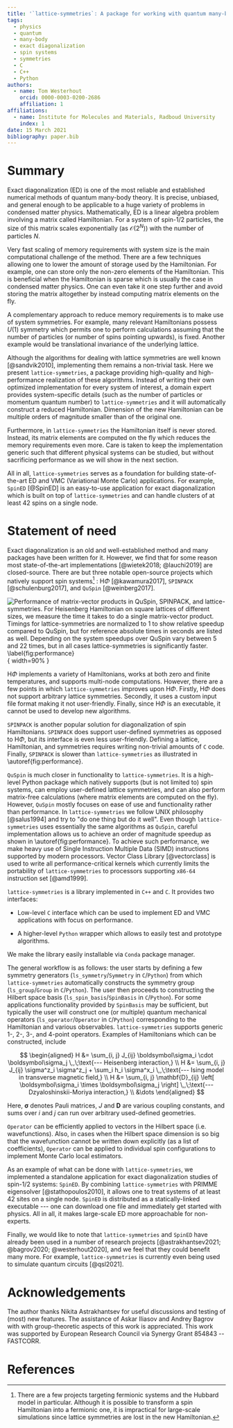 ```yaml
---
title: '`lattice-symmetries`: A package for working with quantum many-body bases'
tags:
  - physics
  - quantum
  - many-body
  - exact diagonalization
  - spin systems
  - symmetries
  - C
  - C++
  - Python
authors:
  - name: Tom Westerhout
    orcid: 0000-0003-0200-2686
    affiliation: 1
affiliations:
  - name: Institute for Molecules and Materials, Radboud University
    index: 1
date: 15 March 2021
bibliography: paper.bib
---
```


# Summary

Exact diagonalization (ED) is one of the most reliable and established numerical
methods of quantum many-body theory. It is precise, unbiased, and general
enough to be applicable to a huge variety of problems in condensed matter
physics. Mathematically, ED is a linear algebra problem involving a matrix
called Hamiltonian. For a system of spin-1/2 particles, the size of this matrix
scales exponentially (as $\mathcal{O}(2^N)$) with the number of particles $N$.

Very fast scaling of memory requirements with system size is the main
computational challenge of the method. There are a few techniques allowing one
to lower the amount of storage used by the Hamiltonian. For example, one can
store only the non-zero elements of the Hamiltonian. This is beneficial when the
Hamiltonian is sparse which is usually the case in condensed matter physics.
One can even take it one step further and avoid storing the matrix altogether by
instead computing matrix elements on the fly.

A complementary approach to reduce memory requirements is to make use of system
symmetries. For example, many relevant Hamiltonians possess $U(1)$ symmetry
which permits one to perform calculations assuming that the number of particles
(or number of spins pointing upwards), is fixed. Another example would be
translational invariance of the underlying lattice.

Although the algorithms for dealing with lattice symmetries are well known
[@sandvik2010], implementing them remains a non-trivial task. Here we present
`lattice-symmetries`, a package providing high-quality and high-performance
realization of these algorithms. Instead of writing their own optimized
implementation for every system of interest, a domain expert provides
system-specific details (such as the number of particles or momentum quantum
number) to `lattice-symmetries` and it will automatically construct a reduced
Hamiltonian. Dimension of the new Hamiltonian can be multiple orders of
magnitude smaller than of the original one.

Furthermore, in `lattice-symmetries` the Hamiltonian itself is never stored.
Instead, its matrix elements are computed on the fly which reduces the memory
requirements even more. Care is taken to keep the implementation generic such
that different physical systems can be studied, but without sacrificing
performance as we will show in the next section.

All in all, `lattice-symmetries` serves as a foundation for building
state-of-the-art ED and VMC (Variational Monte Carlo) applications. For example,
`SpinED` [@SpinED] is an easy-to-use application for exact diagonalization which
is built on top of `lattice-symmetries` and can handle clusters of at least
42 spins on a single node.

# Statement of need

Exact diagonalization is an old and well-established method and many packages
have been written for it. However, we find that for some reason most
state-of-the-art implementations [@wietek2018; @lauchi2019] are closed-source.
There are but three notable open-source projects which natively support spin
systems[^1] : $\text{H}\Phi$ [@kawamura2017], `SPINPACK` [@schulenburg2017], and
`QuSpin` [@weinberg2017].

[^1]: There are a few projects targeting fermionic systems and the Hubbard model
  in particular. Although it is possible to transform a spin Hamiltonian into a
  fermionic one, it is impractical for large-scale simulations since lattice
  symmetries are lost in the new Hamiltonian.

![Performance of matrix-vector products in `QuSpin`, `SPINPACK`, and
`lattice-symmetries`. For Heisenberg Hamiltonian on square lattices of different
sizes, we measure the time it takes to do a single matrix-vector product.
Timings for `lattice-symmetries` are normalized to $1$ to show relative speedup
compared to `QuSpin`, but for reference absolute times in seconds are listed as
well. Depending on the system speedups over `QuSpin` vary between 5 and 22
times, but in all cases `lattice-symmetries` is significantly faster.
\label{fig:performance}](02_operator_application.jpg){ width=90% }

$\text{H}\Phi$ implements a variety of Hamiltonians, works at both zero and
finite temperatures, and supports multi-node computations. However, there are a
few points in which `lattice-symmetries` improves upon $\text{H}\Phi$. Firstly,
$\text{H}\Phi$ does not support arbitrary lattice symmetries. Secondly, it uses
a custom input file format making it not user-friendly. Finally, since
$\text{H}\Phi$ is an executable, it cannot be used to develop new algorithms.

`SPINPACK` is another popular solution for diagonalization of spin Hamiltonians.
`SPINPACK` does support user-defined symmetries as opposed to $\text{H}\Phi$,
but its interface is even less user-friendly. Defining a lattice, Hamiltonian,
and symmetries requires writing non-trivial amounts of `C` code. Finally,
`SPINPACK` is slower than `lattice-symmetries` as illustrated in
\autoref{fig:performance}.

`QuSpin` is much closer in functionality to `lattice-symmetries`. It is a high-level
Python package which natively supports (but is not limited to) spin systems, can
employ user-defined lattice symmetries, and can also perform matrix-free
calculations (where matrix elements are computed on the fly). However, `QuSpin`
mostly focuses on ease of use and functionality rather than performance. In
`lattice-symmetries` we follow UNIX philosophy [@salus1994] and try to "do one thing
but do it well". Even though `lattice-symmetries` uses essentially the same
algorithms as `QuSpin`, careful implementation allows us to achieve an order of
magnitude speedup as shown in \autoref{fig:performance}. To achieve such
performance, we make heavy use of Single Instruction Multiple Data (SIMD)
instructions supported by modern processors. Vector Class Library [@vectorclass]
is used to write all performance-critical kernels which currently limits the
portability of `lattice-symmetries` to processors supporting `x86-64` instruction
set [@amd1999].

`lattice-symmetries` is a library implemented in `C++` and `C`. It provides two
interfaces:

  * Low-level `C` interface which can be used to implement ED and VMC
  applications with focus on performance.

  * A higher-level `Python` wrapper which allows to easily test and prototype
  algorithms.

We make the library easily installable via `Conda` package manager.

The general workflow is as follows: the user starts by defining a few symmetry
generators (`ls_symmetry`/`Symmetry` in `C`/`Python`) from which
`lattice-symmetries` automatically constructs the symmetry group
(`ls_group`/`Group` in `C`/`Python`). The user then proceeds to constructing the
Hilbert space basis (`ls_spin_basis`/`SpinBasis` in `C`/`Python`). For some
applications functionality provided by `SpinBasis` may be sufficient, but
typically the user will construct one (or multiple) quantum mechanical operators
(`ls_operator`/`Operator` in `C`/`Python`) corresponding to the Hamiltonian and
various observables. `lattice-symmetries` supports generic 1-, 2-, 3-, and
4-point operators. Examples of Hamiltonians which can be constructed, include

$$
\begin{aligned}
    H &= \sum_{i, j} J_{ij} \boldsymbol\sigma_i \cdot \boldsymbol\sigma_j \,,\;\text{--- Heisenberg interaction,} \\
    H &= \sum_{i, j} J_{ij} \sigma^z_i \sigma^z_j + \sum_i h_i \sigma^x_i \,,\;\text{--- Ising model in transverse magnetic field,} \\
    H &= \sum_{i, j} \mathbf{D}_{ij} \left[ \boldsymbol\sigma_i \times \boldsymbol\sigma_j \right] \,,\;\text{--- Dzyaloshinskii-Moriya interaction,} \\
    &\dots
\end{aligned}
$$

Here, $\boldsymbol\sigma$ denotes Pauli matrices, $J$ and $\mathbf{D}$ are
various coupling constants, and sums over $i$ and $j$ can run over arbitrary
used-defined geometries.

`Operator` can be efficiently applied to vectors in the Hilbert space (i.e.
wavefunctions). Also, in cases when the Hilbert space dimension is so big that
the wavefunction cannot be written down explicitly (as a list of coefficients),
`Operator` can be applied to individual spin configurations to implement Monte
Carlo local estimators.

As an example of what can be done with `lattice-symmetries`, we implemented a
standalone application for exact diagonalization studies of spin-1/2 systems:
`SpinED`. By combining `lattice-symmetries` with PRIMME eigensolver
[@stathopoulos2010], it allows one to treat systems of at least 42
sites on a single node. `SpinED` is distributed as a statically-linked
executable --- one can download one file and immediately get started with
physics. All in all, it makes large-scale ED more approachable for non-experts.

Finally, we would like to note that `lattice-symmetries` and `SpinED` have
already been used in a number of research projects [@astrakhantsev2021;
@bagrov2020; @westerhout2020], and we feel that they could benefit many more.
For example, `lattice-symmetries` is currently even being used to simulate
quantum circuits [@qsl2021].

# Acknowledgements

The author thanks Nikita Astrakhantsev for useful discussions and testing of
(most) new features. The assistance of Askar Iliasov and Andrey Bagrov with with
group-theoretic aspects of this work is appreciated. This work was supported by
European Research Council via Synergy Grant 854843 -- FASTCORR.

# References
